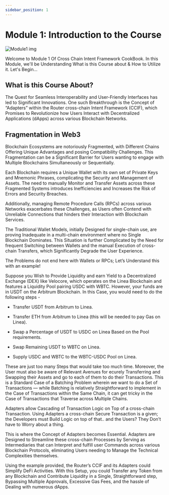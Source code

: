 ```yaml
---
sidebar_position: 1
---
```


# Module 1: Introduction to the Course

![Module1 img](https://github.com/ShivankK26/Router-Academy-Courses/assets/115289871/c10187aa-5298-43c7-b8bd-3723b62ce367)

Welcome to Module 1 Of Cross Chain Intent Framework CookBook. In this Module, we'll be Understanding What is this Course about & How to Utilize it. Let's Begin...

## What is this Course About?

The Quest for Seamless Interoperability and User-Friendly Interfaces has led to Significant Innovations. One such Breakthrough is the Concept of “Adapters” within the Router cross-chain Intent Framework (CCIF), which Promises to Revolutionize how Users Interact with Decentralized Applications (dApps) across various Blockchain Networks.

## Fragmentation in Web3

Blockchain Ecosystems are notoriously Fragmented, with Different Chains Offering Unique Advantages and posing Compatibility Challenges. This Fragmentation can be a Significant Barrier for Users wanting to engage with Multiple Blockchains Simultaneously or Sequentially.

Each Blockchain requires a Unique Wallet with its own set of Private Keys and Mnemonic Phrases, complicating the Security and Management of Assets. The need to manually Monitor and Transfer Assets across these Fragmented Systems introduces Inefficiencies and Increases the Risk of Errors and Security Breaches.

Additionally, managing Remote Procedure Calls (RPCs) across various Networks exacerbates these Challenges, as Users often Contend with Unreliable Connections that hinders their Interaction with Blockchain Services.

The Traditional Wallet Models, initially Designed for single-chain use, are proving Inadequate in a multi-chain environment where no Single Blockchain Dominates. This Situation is further Complicated by the Need for frequent Switching between Wallets and the manual Execution of cross-chain Transfers, which Significantly Degrade the User Experience.

The Problems do not end here with Wallets or RPCs; Let’s Understand this with an example!

Suppose you Wish to Provide Liquidity and earn Yield to a Decentralized Exchange (DEX) like Velocore, which operates on the Linea Blockchain and features a Liquidity Pool pairing USDC with WBTC. However, your funds are in USDT on the Arbitrum Blockchain. In this Case, you would need to do the following steps -

- Transfer USDT from Arbitrum to Linea.

- Transfer ETH from Arbitrum to Linea (this will be needed to pay Gas on Linea).

- Swap a Percentage of USDT to USDC on Linea Based on the Pool requirements.

- Swap Remaining USDT to WBTC on Linea.

- Supply USDC and WBTC to the WBTC-USDC Pool on Linea.

These are just too many Steps that would take too much time. Moreover, the User must also be aware of Relevant Avenues for ecurely Transferring and Swapping their Assets and go to each of them to do their Transactions. This is a Standard Case of a Batching Problem wherein we want to do a Set of Transactions — while Batching is relatively Straightforward to implement in the Case of Transactions within the Same Chain, it can get tricky in the Case of Transactions that Traverse across Multiple Chains.

Adapters allow Cascading of Transaction Logic on Top of a cross-chain Transaction. Using Adapters a cross-chain Secure Transaction is a given; the Developers must Build Logic on top of that.. and the Users? They Don’t have to Worry about a thing.

This is where the Concept of Adapters becomes Essential. Adapters are Designed to Streamline these cross-chain Processes by Serving as Intermediaries that can Interpret and fulfill user Commands across various Blockchain Protocols, eliminating Users needing to Manage the Technical Complexities themselves.

Using the example provided, the Router’s CCIF and its Adapters could Simplify DeFi Activities. With this Setup, you could Transfer any Token from any Blockchain and Contribute Liquidity in a Single, Straightforward step, Bypassing Multiple Approvals, Excessive Gas Fees, and the hassle of Dealing with numerous dApps.
